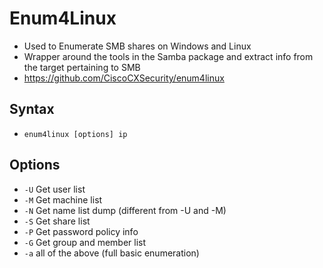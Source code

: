 # Enum4Linux

- Used to Enumerate SMB shares on Windows and Linux
- Wrapper around the tools in the Samba package and extract info from the target pertaining to SMB
- https://github.com/CiscoCXSecurity/enum4linux

## Syntax

- `enum4linux [options] ip`

## Options

- `-U` Get user list
- `-M` Get machine list
- `-N` Get name list dump (different from -U and -M)
- `-S` Get share list
- `-P` Get password policy info
- `-G` Get group and member list
- `-a` all of the above (full basic enumeration)

